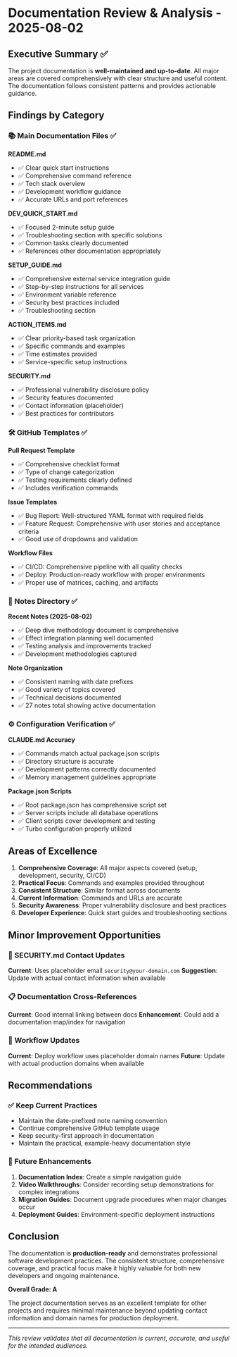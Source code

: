 # Documentation Review & Analysis - 2025-08-02

## Executive Summary ✅

The project documentation is **well-maintained and up-to-date**. All major areas are covered comprehensively with clear structure and useful content. The documentation follows consistent patterns and provides actionable guidance.

## Findings by Category

### 📚 Main Documentation Files ✅

**README.md**
- ✅ Clear quick start instructions
- ✅ Comprehensive command reference 
- ✅ Tech stack overview
- ✅ Development workflow guidance
- ✅ Accurate URLs and port references

**DEV_QUICK_START.md**
- ✅ Focused 2-minute setup guide
- ✅ Troubleshooting section with specific solutions
- ✅ Common tasks clearly documented
- ✅ References other documentation appropriately

**SETUP_GUIDE.md**
- ✅ Comprehensive external service integration guide
- ✅ Step-by-step instructions for all services
- ✅ Environment variable reference
- ✅ Security best practices included
- ✅ Troubleshooting section

**ACTION_ITEMS.md**
- ✅ Clear priority-based task organization
- ✅ Specific commands and examples
- ✅ Time estimates provided
- ✅ Service-specific setup instructions

**SECURITY.md**
- ✅ Professional vulnerability disclosure policy
- ✅ Security features documented
- ✅ Contact information (placeholder)
- ✅ Best practices for contributors

### 🛠️ GitHub Templates ✅

**Pull Request Template**
- ✅ Comprehensive checklist format
- ✅ Type of change categorization
- ✅ Testing requirements clearly defined
- ✅ Includes verification commands

**Issue Templates**
- ✅ Bug Report: Well-structured YAML format with required fields
- ✅ Feature Request: Comprehensive with user stories and acceptance criteria
- ✅ Good use of dropdowns and validation

**Workflow Files**
- ✅ CI/CD: Comprehensive pipeline with all quality checks
- ✅ Deploy: Production-ready workflow with proper environments
- ✅ Proper use of matrices, caching, and artifacts

### 📝 Notes Directory ✅

**Recent Notes (2025-08-02)**
- ✅ Deep dive methodology document is comprehensive
- ✅ Effect integration planning well documented
- ✅ Testing analysis and improvements tracked
- ✅ Development methodologies captured

**Note Organization**
- ✅ Consistent naming with date prefixes
- ✅ Good variety of topics covered
- ✅ Technical decisions documented
- ✅ 27 notes total showing active documentation

### ⚙️ Configuration Verification ✅

**CLAUDE.md Accuracy**
- ✅ Commands match actual package.json scripts
- ✅ Directory structure is accurate
- ✅ Development patterns correctly documented
- ✅ Memory management guidelines appropriate

**Package.json Scripts**
- ✅ Root package.json has comprehensive script set
- ✅ Server scripts include all database operations
- ✅ Client scripts cover development and testing
- ✅ Turbo configuration properly utilized

## Areas of Excellence

1. **Comprehensive Coverage**: All major aspects covered (setup, development, security, CI/CD)
2. **Practical Focus**: Commands and examples provided throughout
3. **Consistent Structure**: Similar format across documents
4. **Current Information**: Commands and URLs are accurate
5. **Security Awareness**: Proper vulnerability disclosure and best practices
6. **Developer Experience**: Quick start guides and troubleshooting sections

## Minor Improvement Opportunities

### 🔧 SECURITY.md Contact Updates
**Current**: Uses placeholder email `security@your-domain.com`
**Suggestion**: Update with actual contact information when available

### 📋 Documentation Cross-References
**Current**: Good internal linking between docs
**Enhancement**: Could add a documentation map/index for navigation

### 🔄 Workflow Updates
**Current**: Deploy workflow uses placeholder domain names
**Future**: Update with actual production domains when available

## Recommendations

### ✅ Keep Current Practices
- Maintain the date-prefixed note naming convention
- Continue comprehensive GitHub template usage
- Keep security-first approach in documentation
- Maintain the practical, example-heavy documentation style

### 🎯 Future Enhancements
1. **Documentation Index**: Create a simple navigation guide
2. **Video Walkthroughs**: Consider recording setup demonstrations for complex integrations
3. **Migration Guides**: Document upgrade procedures when major changes occur
4. **Deployment Guides**: Environment-specific deployment instructions

## Conclusion

The documentation is **production-ready** and demonstrates professional software development practices. The consistent structure, comprehensive coverage, and practical focus make it highly valuable for both new developers and ongoing maintenance.

**Overall Grade: A** 

The project documentation serves as an excellent template for other projects and requires minimal maintenance beyond updating contact information and domain names for production deployment.

---

*This review validates that all documentation is current, accurate, and useful for the intended audiences.*